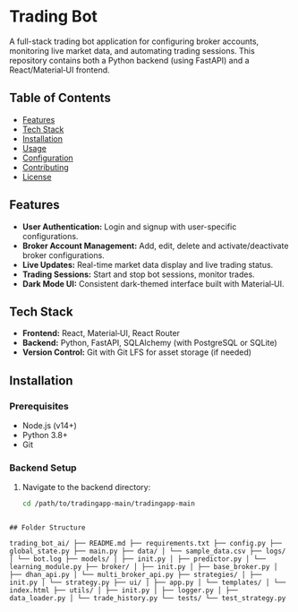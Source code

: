 # Trading Bot

A full-stack trading bot application for configuring broker accounts, monitoring live market data, and automating trading sessions. This repository contains both a Python backend (using FastAPI) and a React/Material‑UI frontend.

## Table of Contents

- [Features](#features)
- [Tech Stack](#tech-stack)
- [Installation](#installation)
- [Usage](#usage)
- [Configuration](#configuration)
- [Contributing](#contributing)
- [License](#license)

## Features

- **User Authentication:** Login and signup with user-specific configurations.
- **Broker Account Management:** Add, edit, delete and activate/deactivate broker configurations.
- **Live Updates:** Real-time market data display and live trading status.
- **Trading Sessions:** Start and stop bot sessions, monitor trades.
- **Dark Mode UI:** Consistent dark-themed interface built with Material‑UI.

## Tech Stack

- **Frontend:** React, Material‑UI, React Router
- **Backend:** Python, FastAPI, SQLAlchemy (with PostgreSQL or SQLite)
- **Version Control:** Git with Git LFS for asset storage (if needed)

## Installation

### Prerequisites

- Node.js (v14+)
- Python 3.8+
- Git

### Backend Setup

1. Navigate to the backend directory:
   ```bash
   cd /path/to/tradingapp-main/tradingapp-main
```

## Folder Structure

trading_bot_ai/ ├── README.md ├── requirements.txt ├── config.py ├── global_state.py ├── main.py ├── data/ │ └── sample_data.csv ├── logs/ │ └── bot.log ├── models/ │ ├── init.py │ ├── predictor.py │ └── learning_module.py ├── broker/ │ ├── init.py │ ├── base_broker.py │ ├── dhan_api.py │ └── multi_broker_api.py ├── strategies/ │ ├── init.py │ └── strategy.py ├── ui/ │ ├── app.py │ └── templates/ │ └── index.html ├── utils/ │ ├── init.py │ ├── logger.py │ ├── data_loader.py │ └── trade_history.py └── tests/ └── test_strategy.py